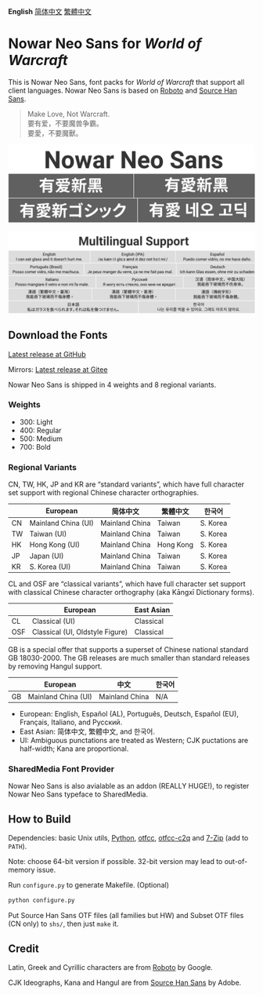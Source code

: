 **English** [简体中文](README-Hans.md) [繁體中文](README-Hant.md)

# Nowar Neo Sans for _World of Warcraft_

This is Nowar Neo Sans, font packs for _World of Warcraft_ that support all client languages. Nowar Neo Sans is based on [Roboto](https://github.com/google/roboto) and [Source Han Sans](https://github.com/adobe-fonts/source-han-sans).

> Make Love, Not Warcraft.<br>
> 要有爱，不要魔兽争霸。<br>
> 要愛，不要魔獸。

![Nowar Neo Sans](poster/heading.png)

![Multilingual support](poster/multilingual.png)

## Download the Fonts

[Latest release at GitHub](https://github.com/nowar-fonts/Nowar-Neo-Sans/releases)

Mirrors: [Latest release at Gitee](https://gitee.com/nowar-fonts/Nowar-Neo-Sans/releases)

Nowar Neo Sans is shipped in 4 weights and 8 regional variants.

### Weights

* 300: Light
* 400: Regular
* 500: Medium
* 700: Bold

### Regional Variants

CN, TW, HK, JP and KR are “standard variants”, which have full character set support with regional Chinese character orthographies.

|    | European            | 简体中文       | 繁體中文  | 한국어   |
| -- | ------------------- | -------------- | --------- | -------- |
| CN | Mainland China (UI) | Mainland China | Taiwan    | S. Korea |
| TW | Taiwan (UI)         | Mainland China | Taiwan    | S. Korea |
| HK | Hong Kong (UI)      | Mainland China | Hong Kong | S. Korea |
| JP | Japan (UI)          | Mainland China | Taiwan    | S. Korea |
| KR | S. Korea (UI)       | Mainland China | Taiwan    | S. Korea |

CL and OSF are “classical variants”, which have full character set support with classical Chinese character orthography (aka Kāngxī Dictionary forms).

|     | European                        | East Asian |
| --- | ------------------------------- | ---------- |
| CL  | Classical (UI)                  | Classical  |
| OSF | Classical (UI, Oldstyle Figure) | Classical  |

GB is a special offer that supports a superset of Chinese national standard GB 18030-2000. The GB releases are much smaller than standard releases by removing Hangul support.

|    | European            | 中文           | 한국어 |
| -- | ------------------- | -------------- | ------ |
| GB | Mainland China (UI) | Mainland China | N/A    |

* European: English, Español (AL), Português, Deutsch, Español (EU), Français, Italiano, and Русский.
* East Asian: 简体中文, 繁體中文, and 한국어.
* UI: Ambiguous punctations are treated as Western; CJK puctations are half-width; Kana are proportional.

### SharedMedia Font Provider

Nowar Neo Sans is also avialable as an addon (REALLY HUGE!), to register Nowar Neo Sans typeface to SharedMedia.

## How to Build

Dependencies: basic Unix utils, [Python](https://www.python.org/), [otfcc](https://github.com/caryll/otfcc), [otfcc-c2q](https://github.com/caryll/otfcc-cubic2quad) and [7-Zip](https://www.7-zip.org/) (add to `PATH`).

Note: choose 64-bit version if possible. 32-bit version may lead to out-of-memory issue.

Run `configure.py` to generate Makefile. (Optional)
```bash
python configure.py
```

Put Source Han Sans OTF files (all families but HW) and Subset OTF files (CN only) to `shs/`, then just `make` it. 

## Credit

Latin, Greek and Cyrillic characters are from [Roboto](https://github.com/google/roboto) by Google.

CJK Ideographs, Kana and Hangul are from [Source Han Sans](https://github.com/adobe-fonts/source-han-sans) by Adobe.
